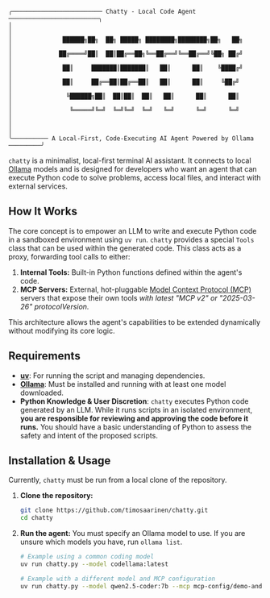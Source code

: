 ```
╭───────────────────────── Chatty - Local Code Agent ─────────────────────────╮
│                                                                             │
│              ██████╗██╗  ██╗ █████╗ ████████╗████████╗██╗   ██╗             │
│             ██╔════╝██║  ██║██╔══██╗╚══██╔══╝╚══██╔══╝╚██╗ ██╔╝             │
│              ██║     ███████║███████║   ██║      ██║    ╚████╔╝             │
│              ██║     ██╔══██║██╔══██║   ██║      ██║     ╚██╔╝              │
│               ╚██████╗██║  ██║██║  ██║   ██║      ██║      ██║              │
│                ╚═════╝╚═╝  ╚═╝╚═╝  ╚═╝   ╚═╝      ╚═╝      ╚═╝              │
│                                                                             │
╰────────── A Local-First, Code-Executing AI Agent Powered by Ollama ─────────╯
```

`chatty` is a minimalist, local-first terminal AI assistant. It connects to local [Ollama](https://ollama.com/) models and is designed for developers who want an agent that can execute Python code to solve problems, access local files, and interact with external services.

## How It Works

The core concept is to empower an LLM to write and execute Python code in a sandboxed environment using `uv run`. `chatty` provides a special `Tools` class that can be used within the generated code. This class acts as a proxy, forwarding tool calls to either:
1.  **Internal Tools:** Built-in Python functions defined within the agent's code.
2.  **MCP Servers:** External, hot-pluggable [Model Context Protocol (MCP)](https://github.com/modelcontextprotocol/modelcontextprotocol) servers that expose their own tools *with latest "MCP v2" or "2025-03-26" protocolVersion.*

This architecture allows the agent's capabilities to be extended dynamically without modifying its core logic.

## Requirements

*   [**uv**](https://github.com/astral-sh/uv): For running the script and managing dependencies.
*   [**Ollama**](https://ollama.com/): Must be installed and running with at least one model downloaded.
*   **Python Knowledge & User Discretion**: `chatty` executes Python code generated by an LLM. While it runs scripts in an isolated environment, **you are responsible for reviewing and approving the code before it runs.** You should have a basic understanding of Python to assess the safety and intent of the proposed scripts.

## Installation & Usage

Currently, `chatty` must be run from a local clone of the repository.

1.  **Clone the repository:**
    ```bash
    git clone https://github.com/timosaarinen/chatty.git
    cd chatty
    ```

2.  **Run the agent:**
    You must specify an Ollama model to use. If you are unsure which models you have, run `ollama list`.

    ```bash
    # Example using a common coding model
    uv run chatty.py --model codellama:latest

    # Example with a different model and MCP configuration
    uv run chatty.py --model qwen2.5-coder:7b --mcp mcp-config/demo-and-fetch.json
    ```
  